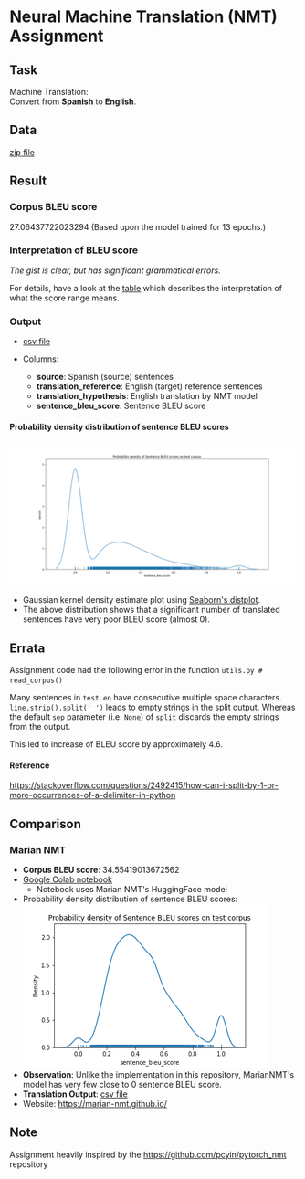 # Neural Machine Translation (NMT) Assignment

## Task
Machine Translation:  
Convert from **Spanish** to **English**.

## Data
[zip file](https://web.stanford.edu/class/archive/cs/cs224n/cs224n.1194/assignments/a4.zip)

## Result
### Corpus BLEU score
27.06437722023294 (Based upon the model trained for 13 epochs.)

### Interpretation of BLEU score
*The gist is clear, but has significant grammatical errors.*

For details, have a look at the [table](https://cloud.google.com/translate/automl/docs/evaluate#interpretation) which describes the interpretation of what the score range means.

### Output
- [csv file](./outputs/test_es_en_translation.csv)

- Columns:
    - **source**: Spanish (source) sentences
    - **translation_reference**: English (target) reference sentences
    - **translation_hypothesis**: English translation by NMT model
    - **sentence_bleu_score**: Sentence BLEU score
  
#### Probability density distribution of sentence BLEU scores
![Probability density distribution of sentence BLEU scores](./outputs/sentence_bleu_score_prob_density.png "Probability density distribution of sentence BLEU scores")

- Gaussian kernel density estimate plot using [Seaborn's distplot](https://seaborn.pydata.org/generated/seaborn.distplot.html).
- The above distribution shows that a significant number of translated sentences have very poor BLEU score (almost 0).


## Errata
Assignment code had the following error in the function
`utils.py # read_corpus()`  
 
Many sentences in `test.en` have consecutive multiple space characters. 
`line.strip().split(' ')` leads to empty strings in the split output.
Whereas the default `sep` parameter (i.e. `None`) of `split` discards the empty strings from the output.  

This led to increase of BLEU score by approximately 4.6.

#### Reference
https://stackoverflow.com/questions/2492415/how-can-i-split-by-1-or-more-occurrences-of-a-delimiter-in-python

## Comparison

### Marian NMT
- **Corpus BLEU score**: 34.55419013672562
- [Google Colab notebook](https://colab.research.google.com/drive/15UB3uSE0r0LqbX3u0N2MyxqvwinPj9_V?usp=sharing)
    - Notebook uses Marian NMT's HuggingFace model 
- Probability density distribution of sentence BLEU scores:
  ![Marian NMT Sentence BLEU score probability distribution](./outputs/marian_nmt_sentence_bleu_score_prob_density.png "Probability density distribution of sentence BLEU scores for Marian NMT model")
- **Observation**: Unlike the implementation in this repository, MarianNMT's model has very few close to 0 sentence BLEU score.
- **Translation Output**: [csv file](./outputs/marian_nmt_translation.csv)
- Website: https://marian-nmt.github.io/

## Note
Assignment heavily inspired by the https://github.com/pcyin/pytorch_nmt repository
